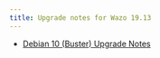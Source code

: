```yaml
---
title: Upgrade notes for Wazo 19.13
---
```


- [Debian 10 (Buster) Upgrade Notes](/uc-doc/upgrade/19-13/buster)
